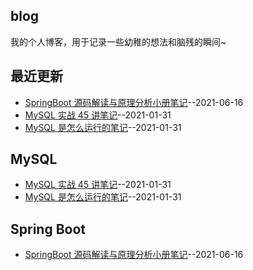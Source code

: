 ## blog
我的个人博客，用于记录一些幼稚的想法和脑残的瞬间~
## 最近更新
- [SpringBoot 源码解读与原理分析小册笔记](https://github.com/EruDev/blog/issues/3)--2021-06-16
- [MySQL 实战 45 讲笔记](https://github.com/EruDev/blog/issues/2)--2021-01-31
- [MySQL 是怎么运行的笔记](https://github.com/EruDev/blog/issues/1)--2021-01-31
## MySQL
- [MySQL 实战 45 讲笔记](https://github.com/EruDev/blog/issues/2)--2021-01-31
- [MySQL 是怎么运行的笔记](https://github.com/EruDev/blog/issues/1)--2021-01-31
## Spring Boot
- [SpringBoot 源码解读与原理分析小册笔记](https://github.com/EruDev/blog/issues/3)--2021-06-16
